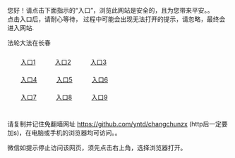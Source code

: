 您好！请点击下面指示的“入口”，浏览此网站是安全的，且为您带来平安。。 <br/>
点击入口后，请耐心等待， 过程中可能会出现无法打开的提示，请忽略，最终会进入网站. </br>

法轮大法在长春<br/>
<div style="padding:10px"><a style="margin:20px" target="_blank" href="https://d2xggx2ycx1keb.cloudfront.net/2Qpsp?glqwzxjd" id="ccLink1" rel="nofollow">入口1</a> <a target="_blank" style="margin:20px" href="https://d3jnl2uys6ojfr.cloudfront.net/2Qpsp?aivfups" id="ccLink2" rel="nofollow">入口2</a> <a style="margin:20px" target="_blank" href="https://de9a4ppf4dkz7.cloudfront.net/2Qpsp?shrtwe" id="ccLink3" rel="nofollow">入口3</a></div>

<div style="padding:10px" ><a style="margin:20px" target="_blank" href="https://d2xggx2ycx1keb.cloudfront.net/2Qpsp?glqwzxjd" id="ccLink4" rel="nofollow">入口4</a> <a style="margin:20px" href="https://d3jnl2uys6ojfr.cloudfront.net/2Qpsp?aivfups" target="_blank" id="ccLink5" rel="nofollow">入口5</a> <a style="margin:20px" href="https://de9a4ppf4dkz7.cloudfront.net/2Qpsp?shrtwe" target="_blank" id="ccLink6" rel="nofollow">入口6</a></div>

<div style="padding:10px"><a style="margin:20px" target="_blank" href="https://d2xggx2ycx1keb.cloudfront.net/2Qpsp?glqwzxjd" id="ccLink7" rel="nofollow">入口7</a> <a style="margin:20px" href="https://d3jnl2uys6ojfr.cloudfront.net/2Qpsp?aivfups" target="_blank" id="ccLink8" rel="nofollow">入口8</a> <a style="margin:20px" target="_blank" href="https://de9a4ppf4dkz7.cloudfront.net/2Qpsp?shrtwe" id="ccLink9" rel="nofollow">入口9</a></div>

<br/>



请复制并记住免翻墙网址 https://github.com/yntd/changchunzx (http后一定要加s)，在电脑或手机的浏览器均可访问。。<br/>

微信如提示停止访问该网页，须先点击右上角，选择浏览器打开。
